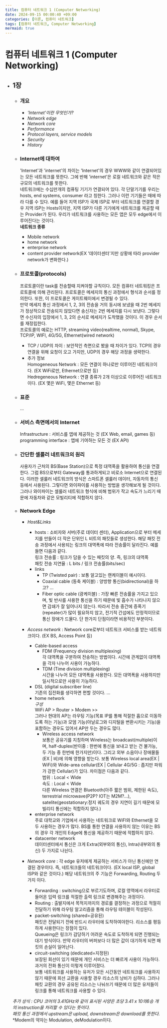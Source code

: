 ```yaml
---
title: 컴퓨터 네트워크 1 (Computer Networking)
date: 2024-09-15 00:00:40 +09:00
categories: [이론, 컴퓨터 네트워크]
tags: [컴퓨터 네트워크, Computer Networking]
mermaid: true
---
```


# 컴퓨터 네트워크 1 (Computer Networking)   

- ## **1장**   
   - ### **개요**   
      - *'Internet'이란 무엇인가?*   
      - *Network edge*   
      - *Network core*   
      - *Performance*   
      - *Protocol layers, service models*   
      - *Security*   
      - *History*   

   - ### **Internet에 대하여**   
      'Internet'과 'internet'의 차이는 'Internet'의 경우 WWW와 같이 연결되어있는 모든 네트워크를 뜻한다. 그에 반해 'internet'은 로컬 네트워크와 같은 작은 규모의 네트워크를 뜻한다.  
      네트워크에는 수십만개의 컴퓨팅 기기가 연결되어 있다. 각 단말기기를 우리는 hosts, end systems, consumer 라고 칭한다. 그러나 이런 기기들은 때에 따라 다를 수 있다. 예를 들어 지역 ISP가 국제 ISP로 부터 네트워크를 연결할 경우 지역 ISP는 Hosts이지만, 지역 ISP가 다른 기기에게 네트워크를 제공할 때는 Provider가 된다. 우리가 네트워크를 사용하는 모든 앱은 모두 edge에서 이루어진다는 것이다.   
      **네트워크 종류**   
      - Mobile network   
      - home network   
      - enterprise network   
      - content provider network(EX '데이터센터'지만 상황에 따라 provider network가 변화한다.)   


   - ### **프로토콜(protocols)**    
      프로토콜이란 task를 전송할때 지켜야할 규칙이다. 모든 컴퓨터 네트워킹은 프로토콜에 의해 관리된다. 프로토콜은 메세지의 통신 과정에서 형식과 순서를 정의한다. 또한, 이 프로토콜은 게이트웨이에서 변경될 수 있다.    
      만약 메세지 통신 과정에서 1, 2, 3의 전송을 거의 동시에 보냈을 때 2번 메세지가 정상적으로 전송되지 않았다면 송신자는 2번 메세지를 다시 보낸다. 그렇다면 수신자의 입장에서 1, 3, 2의 순서로 메세지가 도착했을 것이다. 이 경우 순서를 재정립한다.   
      프로토콜의 예로는 HTTP, streaming video(realtime, normal), Skype, TCP/IP, WIFI, 4G/5G, Ethernet(wired network)   
      
      - TCP / UDP의 차이 : 보안적인 측면으로 봤을 때 차이가 있다. TCP의 경우 연결을 위해 요청이 오고 가지만, UDP의 경우 해당 과정을 생략한다.   
      - 추가 정보   
         Homogeneous Network : 모든 연결이 하나로만 이루어진 네트워크이다. (EX WiFi로만, Ethernet으로만 등)   
         Hedregeneous Network : 연결 종류가 2개 이상으로 이루어진 네트워크이다. (EX 몇은 WiFi, 몇은 Ethernet 등)   

   - ### **표준**   
      ...   

   - ### **서비스 측면에서의 Internet**   
      Infrastructure : 서비스를 앱에 제공하는 것 (EX Web, email, games 등)   
      programming interface : 앱에 기여하는 모든 것 (EX API)   


   - ### **간단한 셀룰러 네트워크의 원리**   
      사용자가 근처의 BS(Base Station)으로 특정 대역폭을 활용하여 통신을 연결한다. 그럼 BS으로부터 Gateway를 통과하게되고 비로소 Internet으로 연결된다. 이러한 셀룰러 네트워크의 방식은 스마트폰 셀룰러 데이터, 자동차의 통신 등에서 사용된다. 그렇다면 와이파이를 사용하는 방법을 생각해보게 될 것이다. 그러나 와이파이는 셀룰러 네트워크 형식에 비해 범위가 작고 속도가 느리기 때문에 자동차와 같은 모빌리티에 적합하지 않다.   

   - ### **Network Edge**   
      - *Host&Links*   
         - hosts : 소비자와 서버(주로 데이터 센터), Application으로 부터 메세지를 만들어 더 작은 단위인 L 비트의 패킷들로 생성한다. 해당 패킷 전송 과정에서 사용되는 링크의 대역폭에 따라 전송률이 달라진다. 예를 들면 다음과 같다.   
         링크 전송률 : 링크가 담을 수 있는 패킷의 양. 즉, 링크의 대역폭   
         패킷 전송 지연율 : L bits / 링크 전송률(bits/sec)   
         - links   
            - TP (Twisted pair) : 보통 알고있는 랜케이블이 예시이다.   
            - Coaxial cable (동축 케이블) : 양방향 통신(bidirectional)을 하고? ...   
            - Fiber optic cable (광케이블) : 가장 빠른 전송률을 가지고 있으며, 빛 반사를 사용한 통신을 하기 때문에 빛 흡수가 나타나지 않으면 감쇄가 잘 일어나지 않는다. 따라서 전송 중간에 증폭기(repeater)가 많이 필요하지 않고, 전기적 간섭에도 안정적이므로 통신 장애가 드물다. 단 한가지 단점이라면 비용적인 부분이다.   
      - *Access network* : Network core로부터 네트워크 서비스를 받는 네트워크이다. (EX BS, Access Point 등)   
         - Cable-based access   
            - FDM (Frequency division multiplexing)   
               각 대역폭을 구분하여 전송하는 방법이다. 시간에 관계없이 대역폭을 각자 나누어 사용이 가능하다.   
            - TDM (Time division multiplexing)   
               시간을 나누어 모든 대역폭을 사용한다. 모든 대역폭을 사용하지만 일시적으로만 사용이 가능하다.   
         - DSL (digital subscriber line)   
            기존의 집전화를 생각하면 편할 것이다. ...   
         - home network   
            *구성*   
            WiFi AP > Router > Modem >>   
            그러나 현대의 AP는 라우팅 기능(목표 IP를 통해 적절한 홉으로 이동하도록 하는 기능)과 모뎀 기능(아날로그와 디지털을 변환시키는 기능)을 포함하는 경우도 있어서 AP만 두는 경우도 많다.   
            - Wireless access network   
               보통은 공유기를 지칭하며 Wireless는 broadcast(multiple)이며, half-duplex(반이중 : 한번에 통신을 보내고 받는 건 불가능, 두 기능 중 한번에 한가지만)이다. 그리고 외부 소음이나 장애물들(EX | 비)에 의해 영향을 받는다. 보통 Wireless local area(EX | WiFi)와 Wide-area cellular(EX | Cellular 4G/5G : 좁지만 파워가 강한 Cellular)가 있다. 차이점은 다음과 같다.   
               범위 : Local < Wide   
               속도 : Local < Wide   
               다른 Wireless 연결은 Bluetooth(아주 짧은 범위, 제한된 속도), terrestrial microwave(P2P? IOT는 M2M?...), satelite(geostationary:정지 궤도의 경우 지연이 길기 때문에 모빌리티 통신에는 적합하지 않다.) 
         - enterprise network   
            주로 대학교와 기업에서 사용하는 네트워크로 WiFI와 Ethernet을 모두 사용하는 경우가 많다. BS를 통한 연결을 사용하지 않는 이유는 BS의 경우 각 개인의 Edge에 통신을 제공하기 때문에 적합하지 않다.   
         - datacenter network   
            데이터센터에서 통신은 크게 Extra(외부와의 통신), Intra(내부와의 통신) 두 가지로 나뉜다.
         
      - *Network core* : 각 edge 유저에게 제공하는 서비스가 아닌 통신에만 연결된 경우이다. 즉, 네트워크들의 네트워크이다. (EX local ISP, global ISP와 같은 것이다.) 해당 네트워크의 주 기능은 Forwarding, Routing 두 가지 이다.   
         - Forwarding : switching으로 부르기도하며, 로컬 영역에서 라우터로 들어온 입력 링크를 적절한 출력 링크로 변경해주는 과정이다.
         - Routing : 출발지에서 목적지까지의 경로를 결정하는 과정으로 적절히 전달하기 위해 라우팅 알고리즘을 통해 라우팅 테이블이 작성된다.
         - packet-switching (shared=공유된)   
            패킷은 전달되기 전에 반드시 라우터에 도착하여야한다. 리소스를 평등하게 사용한다는 장점이 있다.   
            Queueing은 링크가 감당하기 어려운 속도로 도착하게 되면 진행되는 대기 방식이다. 만약 라우터의 버퍼보다 더 많은 값이 대기하게 되면 패킷의 손실이 일어난다.   
         - circuit-switching (dedicated=지정된)   
            보장된 회선이 있기 때문에 개인 서비스는 더 빠르게 사용이 가능하다. 과거의 전화 통신이 이렇게 이루어졌다.   
         보통 네트워크를 사용하는 유저가 모든 시간동안 네트워크를 사용하지 않기 때문에 회선 교환을 사용할 경우 리소스의 낭비가 심하다. 그러나 패킷 교환의 경우 공유된 리소스는 나눠쓰기 때문에 더 많은 유저들이 링크를 통해 네트워크를 사용할 수 있다.   

   *추가 상식 : CPU 코어의 3.41GHz와 같이 표시된 사양은 초당 3.41 x 10의6승 개의 instruction을 처리할 수 있다는 뜻이다.*   
               *패킷 통신 과정에서 upstream은 upload, downstream은 download를 뜻한다.*   
               *Modem의 약자는 Modulation, deModulation이다.






